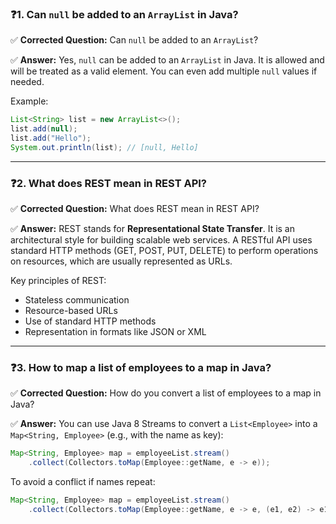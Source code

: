
### ❓1. **Can `null` be added to an `ArrayList` in Java?**

✅ **Corrected Question:**
Can `null` be added to an `ArrayList`?

✅ **Answer:**
Yes, `null` can be added to an `ArrayList` in Java. It is allowed and will be treated as a valid element. You can even add multiple `null` values if needed.

Example:

```java
List<String> list = new ArrayList<>();
list.add(null);
list.add("Hello");
System.out.println(list); // [null, Hello]
```

---

### ❓2. **What does REST mean in REST API?**

✅ **Corrected Question:**
What does REST mean in REST API?

✅ **Answer:**
REST stands for **Representational State Transfer**. It is an architectural style for building scalable web services. A RESTful API uses standard HTTP methods (GET, POST, PUT, DELETE) to perform operations on resources, which are usually represented as URLs.

Key principles of REST:

* Stateless communication
* Resource-based URLs
* Use of standard HTTP methods
* Representation in formats like JSON or XML

---

### ❓3. **How to map a list of employees to a map in Java?**

✅ **Corrected Question:**
How do you convert a list of employees to a map in Java?

✅ **Answer:**
You can use Java 8 Streams to convert a `List<Employee>` into a `Map<String, Employee>` (e.g., with the name as key):

```java
Map<String, Employee> map = employeeList.stream()
    .collect(Collectors.toMap(Employee::getName, e -> e));
```

To avoid a conflict if names repeat:

```java
Map<String, Employee> map = employeeList.stream()
    .collect(Collectors.toMap(Employee::getName, e -> e, (e1, e2) -> e1));
```
